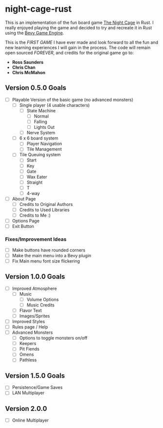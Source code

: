 # night-cage-rust

This is an implementation of the fun board game [The Night Cage](https://www.thenightcage.com/) in Rust. I really 
enjoyed playing the game and decided to try and recreate it in Rust using the [Bevy Game Engine](https://bevyengine.org/).

This is the _FIRST GAME_ I have ever made and look forward to all the fun and new learning experiences I will gain in 
the process. The code will remain open sourced _FOREVER_, and credits for the original game go to:

- **Ross Saunders**
- **Chris Chan**
- **Chris McMahon**

## Version 0.5.0 Goals

- [ ] Playable Version of the basic game (no advanced monsters)
  - [ ] Single player (4 usable characters)
    - [ ] State Machine
      - [ ] Normal
      - [ ] Falling
      - [ ] Lights Out
    - [ ] Nerve System
  - [ ] 6 x 6 board system
    - [ ] Player Navigation
    - [ ] Tile Management
  - [ ] Tile Queuing system
    - [ ] Start
    - [ ] Key
    - [ ] Gate
    - [ ] Wax Eater
    - [ ] Straight
    - [ ] T
    - [ ] 4-way
- [ ] About Page
  - [ ] Credits to Original Authors
  - [ ] Credits to Used Libraries
  - [ ] Credits to Me :)
- [ ] Options Page
- [ ] Exit Button

### Fixes/Improvement Ideas

- [ ] Make buttons have rounded corners
- [ ] Make the main menu into a Bevy plugin 
- [ ] Fix Main menu font size flickering

## Version 1.0.0 Goals

- [ ] Improved Atmosphere
  - [ ] Music
    - [ ] Volume Options
    - [ ] Music Credits
  - [ ] Flavor Text
  - [ ] Images/Sprites
- [ ] Improved Styles
- [ ] Rules page / Help
- [ ] Advanced Monsters
  - [ ] Options to toggle monsters on/off
  - [ ] Keepers
  - [ ] Pit Fiends
  - [ ] Omens
  - [ ] Pathless

## Version 1.5.0 Goals

- [ ] Persistence/Game Saves
- [ ] LAN Multiplayer

## Version 2.0.0 

- [ ] Online Multiplayer
